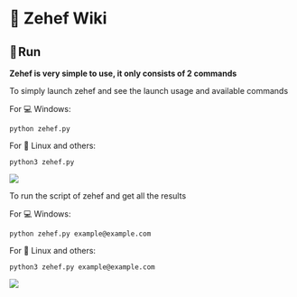 # 📖 Zehef Wiki  

## 🏃 Run

**Zehef is very simple to use, it only consists of 2 commands**

To simply launch zehef and see the launch usage and available commands

For 💻 Windows:
```
python zehef.py
```
For 🐧 Linux and others:
```
python3 zehef.py
```
![](https://github.com/N0rz3/Zehef/assets/123885505/34bb1e40-49cd-483e-a2c5-fa810b88ea17)



To run the script of zehef and get all the results

For 💻 Windows:
```
python zehef.py example@example.com
```
For 🐧 Linux and others:
```
python3 zehef.py example@example.com
```
![](https://github.com/N0rz3/Zehef/assets/123885505/b1db3364-67cc-4825-af37-dc984eec2c80)
